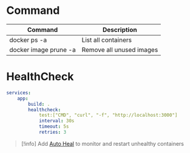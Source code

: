 # Command
| Command               | Description              |
| --------------------- | ------------------------ |
| docker ps -a          | List all containers      |
| docker image prune -a | Remove all unused images |
# HealthCheck
```yml
services:
	app:
		build: .
		healthcheck:
			test:["CMD", "curl", "-f", "http://localhost:3000"]
			interval: 30s
			timeout: 5s
			retries: 3
```
> [!info]
> Add [Auto Heal](https://github.com/willfarrell/docker-autoheal) to monitor and restart unhealthy containers